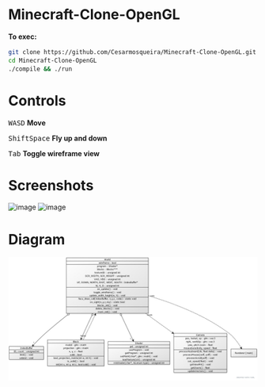 # Minecraft-Clone-OpenGL
<b>To exec:</b>
```bash
git clone https://github.com/Cesarmosqueira/Minecraft-Clone-OpenGL.git
cd Minecraft-Clone-OpenGL
./compile && ./run
```
# Controls
<kbd>W</kbd><kbd>A</kbd><kbd>S</kbd><kbd>D</kbd> <b>Move</b>
  
<kbd>Shift</kbd><kbd>Space</kbd> <b>Fly up and down</b>
  
<kbd>Tab</kbd> <b>Toggle wireframe view</b>

# Screenshots
![image](https://user-images.githubusercontent.com/48858334/117767916-36d68900-b1f7-11eb-8a1a-26c3670174d0.png)
![image](https://user-images.githubusercontent.com/48858334/117560706-ad3b8580-b055-11eb-8fb0-12065deef1cf.png)

# Diagram
![image](Diagram.jpg)
